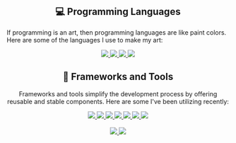 <h2 align="center" class="section-heading">💻 Programming Languages</h2>
<p>If programming is an art, then programming languages are like paint colors. Here are some of the languages I use to make my art:</p>
<div align="center">
    <a href="https://go.dev/"><img src="https://skillicons.dev/icons?i=go" /> </a>
    <a href="https://www.python.org/"><img src="https://skillicons.dev/icons?i=python" /> </a>
    <a href="https://www.rust-lang.org/"><img src="https://skillicons.dev/icons?i=rust" /> </a>
    <a href="https://www.javascript.com/"><img src="https://skillicons.dev/icons?i=javascript" /> </a>

<h2 align="center" class="section-heading">🔧 Frameworks and Tools</h2>
<p>Frameworks and tools simplify the development process by offering reusable and stable components. Here are some I've been utilizing recently:</p>
    <a href="https://react.dev/"> <img src="https://skillicons.dev/icons?i=react" /> </a>
    <a href="https://skillicons.dev"> <img src="https://skillicons.dev/icons?i=git" /> </a>
    <a href="https://github.com"> <img src="https://skillicons.dev/icons?i=firebase" /> </a>
    <a href="https://nodejs.org/en"> <img src="https://skillicons.dev/icons?i=nodejs" /> </a>
    <a href="https://fastapi.tiangolo.com"> <img src="https://skillicons.dev/icons?i=fastapi" /> </a>
    <a href="https://www.docker.com/"> <img src="https://skillicons.dev/icons?i=docker" /> </a>
    <a href="https://www.jenkins.io/"> <img src="https://skillicons.dev/icons?i=jenkins" /> </a>
    <br>
    <br>
    <a href="https://aws.amazon.com"> <img src="https://skillicons.dev/icons?i=aws" /> </a>
    <a href="https://cloud.google.com"> <img src="https://skillicons.dev/icons?i=gcp" /> </a>

</div>